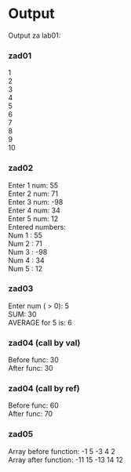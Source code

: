 # Output
Output za lab01:

### zad01
1  
2  
3  
4  
5  
6  
7  
8  
9  
10  
### zad02
Enter 1 num: 55  
Enter 2 num: 71  
Enter 3 num: -98  
Enter 4 num: 34  
Enter 5 num: 12  
Entered numbers:  
Num 1 : 55  
Num 2 : 71  
Num 3 : -98  
Num 4 : 34  
Num 5 : 12  
### zad03
Enter num ( > 0): 5  
SUM: 30  
AVERAGE for 5 is: 6  
### zad04 (call by val)
Before func: 30  
After func: 30  
### zad04 (call by ref)
Before func: 60  
After func: 70  
### zad05
Array before function: -1 5 -3 4 2  
Array after function: -11 15 -13 14 12  
